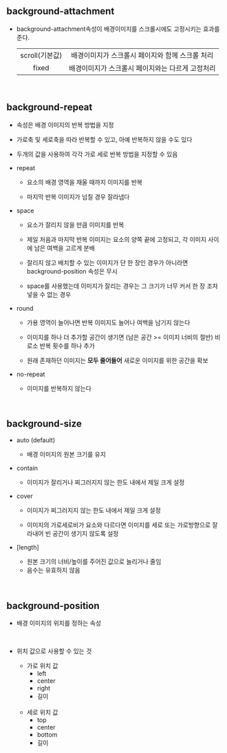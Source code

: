 ## background-attachment

- background-attachment속성이 배경이미지를 스크롤시에도 고정시키는 효과를 준다.

  |                |                                                  |
  | :------------: | :----------------------------------------------: |
  | scroll(기본값) | 배경이미지가 스크롤시 페이지와 함께 스크롤 처리  |
  |     fixed      | 배경이미지가 스크롤시 페이지와는 다르게 고정처리 |

<br>

## background-repeat

- 속성은 배경 이미지의 반복 방법을 지정
- 가로축 및 세로축을 따라 반복할 수 있고, 아예 반복하지 않을 수도 있다
- 두개의 값을 사용하여 각각 가로 세로 반복 방법을 지정할 수 있음

- repeat

  - 요소의 배경 영역을 채울 때까지 이미지를 반복
    <br>

  - 마지막 반복 이미지가 넘칠 경우 잘라냅다

- space

  - 요소가 잘리지 않을 만큼 이미지를 반복
    <br>

  - 제일 처음과 마지막 반복 이미지는 요소의 양쪽 끝에 고정되고, 각 이미지 사이에 남은 여백을 고르게 분배
    <br>

  - 잘리지 않고 배치할 수 있는 이미지가 단 한 장인 경우가 아니라면 background-position 속성은 무시
    <br>

  - space를 사용했는데 이미지가 잘리는 경우는 그 크기가 너무 커서 한 장 조차 넣을 수 없는 경우
    <br>

- round

  - 가용 영역이 늘어나면 반복 이미지도 늘어나 여백을 남기지 않는다
    <br>

  - 이미지를 하나 더 추가할 공간이 생기면 (남은 공간 >= 이미지 너비의 절반) 비로소 반복 횟수를 하나 추가
    <br>

  - 원래 존재하던 이미지는 <b>모두 줄어들어</b> 새로운 이미지를 위한 공간을 확보
    <br>

- no-repeat
  - 이미지를 반복하지 않는다

<br>

## background-size

- auto (default)
  - 배경 이미지의 원본 크기를 유지
- contain
  - 이미지가 잘리거나 찌그러지지 않는 한도 내에서 제일 크게 설정
- cover

  - 이미지가 찌그러지지 않는 한도 내에서 제일 크게 설정
    <br>

  - 이미지의 가로세로비가 요소와 다르다면 이미지를 세로 또는 가로방향으로 잘라내어 빈 공간이 생기지 않도록 설정

- [length]

  - 원본 크기의 너비/높이를 주어진 값으로 늘리거나 줄임
  - 음수는 유효하지 않음

<br>

## background-position

- 배경 이미지의 위치를 정하는 속성

<br>

- 위치 값으로 사용할 수 있는 것

  - 가로 위치 값
    - left
    - center
    - right
    - 길이

  <br>

  - 세로 위치 값
    - top
    - center
    - bottom
    - 길이
